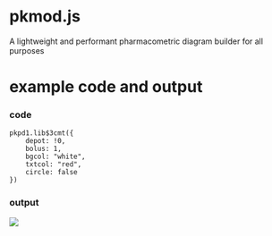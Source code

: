 # pkmod.js
A lightweight and performant pharmacometric diagram builder for all purposes


# example code and output

### code

```
pkpd1.lib$3cmt({
    depot: !0,
    bolus: 1,
    bgcol: "white",
    txtcol: "red",
	circle: false
})

```

### output

![](https://pharmacometric.com/assets/3cmt.png)